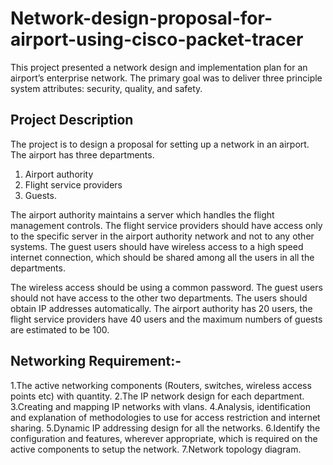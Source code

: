 # Network-design-proposal-for-airport-using-cisco-packet-tracer
This project presented a network design and implementation plan for an airport’s enterprise network. The primary goal was to deliver three principle system attributes: security, quality, and safety.

## Project Description
The project is to design a proposal for setting up a network in an airport. The airport has three departments.
1. Airport authority
2. Flight service providers
3. Guests.

The airport authority maintains a server which handles the flight management controls. The flight service providers should have access only to the specific server in the airport authority network and not to any other systems. The guest users should have wireless access to a high speed internet connection, which should be shared among all the users in all the departments.

The wireless access should be using a common password. The guest users should not have access to the other two departments. The users should obtain IP addresses automatically. The airport authority has 20 users, the flight service providers have 40 users and the maximum numbers of guests are estimated to be 100.

## Networking Requirement:-

1.The active networking components (Routers, switches, wireless access points etc) with quantity.
2.The IP network design for each department.
3.Creating and mapping IP networks with vlans.
4.Analysis, identification and explanation of methodologies to use for access restriction and internet sharing.
5.Dynamic IP addressing design for all the networks.
6.Identify the configuration and features, wherever appropriate, which is required on the active components to setup the network.
7.Network topology diagram.
